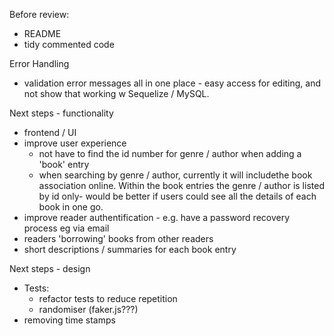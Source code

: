 

Before review:
- README
- tidy commented code


Error Handling
- validation error messages all in one place - easy access for editing, and not show that working w Sequelize / MySQL. 

Next steps - functionality
- frontend / UI
- improve user experience  
    - not have to find the id number for genre / author when adding a 'book' entry
    - when searching by genre / author, currently it will includethe book association online. Within the book entries the genre / author is listed by id only- would be better if users could see all the details of each book in one go. 
- improve reader authentification - e.g. have a password recovery process eg via email
- readers 'borrowing' books from other readers
- short descriptions / summaries for each book entry

Next steps - design
- Tests:
    - refactor tests to reduce repetition
    - randomiser (faker.js???)
- removing time stamps